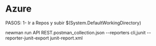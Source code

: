 Azure
=====
PASOS:
1-  Ir a Repos y subir 
$(System.DefaultWorkingDirectory)

newman run API REST.postman_collection.json --reporters cli,junit --reporter-junit-export junit-report.xml